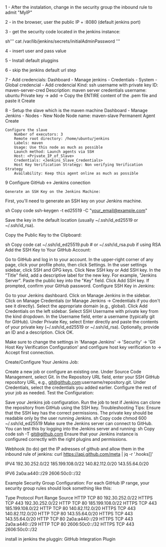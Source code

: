 1 - After the instalation, change in the security group the inbound rule to admit "MyIP"

2 - in the browser, user the public IP + :8080 (default jenkins port)

3 - get the security code located in the jenkins instance:

sh'''
cat /var/lib/jenkins/secrets/initialAdminPassword
'''

4 - insert user and pass value

5 - Install default pluggins

6 - skip the jenkins default url step

7 - Add credencials:
    Dashboard - Manage jenkins - Credentials - System - Global credencial - Add credencial
        Kind: ssh username with private key
        ID: maven-server-cred
        Description: maven server credentials
        username: ubuntu
        Private key -> add -> Copy the ENTIRE content of the .pem file and paste it
        Create

8 - Setup the slave which is the maven machine
    Dashboard - Manage Jenkins - Nodes - New Node
        Node name: maven-slave
        Permanent Agent
        Create
    
    Configure the slave
        Number of executors: 3
        Remote root directory: /home/ubuntu/jenkins
        Labels: maven
        Usage: Use this node as much as possible
        Launch method: Launch agents via SSH
        Host: <Private_IP_of_Slave>
        Credentials: <Jenkins_Slave_Credentials>
        Host Key Verification Strategy: Non verifying Verification Strategy
        Availability: Keep this agent online as much as possible

9 Configure GitHub <-> Jenkins conection

    Generate an SSH Key on the Jenkins Machine:
First, you'll need to generate an SSH key on your Jenkins machine.

sh
Copy code
ssh-keygen -t ed25519 -C "your_email@example.com"

Save the key in the default location (usually ~/.ssh/id_ed25519 or ~/.ssh/id_rsa).

Copy the Public Key to the Clipboard:

sh
Copy code
cat ~/.ssh/id_ed25519.pub  # or ~/.ssh/id_rsa.pub if using RSA
Add the SSH Key to Your GitHub Account:

Go to GitHub and log in to your account.
In the upper-right corner of any page, click your profile photo, then click Settings.
In the user settings sidebar, click SSH and GPG keys.
Click New SSH key or Add SSH key.
In the "Title" field, add a descriptive label for the new key. For example, "Jenkins Server".
Paste the public key into the "Key" field.
Click Add SSH key.
If prompted, confirm your GitHub password.
Configure SSH Key in Jenkins:

Go to your Jenkins dashboard.
Click on Manage Jenkins in the sidebar.
Click on Manage Credentials (or Manage Jenkins -> Credentials if you don't see it directly).
Select the appropriate domain (e.g., global).
Click Add Credentials on the left sidebar.
Select SSH Username with private key from the kind dropdown.
In the Username field, enter a username (typically git for GitHub).
Under Private Key, select Enter directly and paste the contents of your private key (~/.ssh/id_ed25519 or ~/.ssh/id_rsa).
Optionally, provide an ID and a description.
Click OK.

Make sure to change the settings in  'Manage Jenkins' -> 'Security' -> 'Git Host Key Verification Configuration' and configure host key verification to -> Accept first connection.


Create/Configure Your Jenkins Job:

Create a new job or configure an existing one.
Under Source Code Management, select Git.
In the Repository URL field, enter your SSH GitHub repository URL, e.g., git@github.com:username/repository.git.
Under Credentials, select the credentials you added earlier.
Configure the rest of your job as needed.
Test the Configuration:

Save your Jenkins job configuration.
Run the job to test if Jenkins can clone the repository from GitHub using the SSH key.
Troubleshooting Tips:
Ensure that the SSH key has the correct permissions. The private key should be readable only by the user running Jenkins.
sh
Copy code
chmod 600 ~/.ssh/id_ed25519
Make sure the Jenkins server can connect to GitHub. You can test this by logging into the Jenkins server and running:
sh
Copy code
ssh -T git@github.com
Ensure that your Jenkins instance is configured correctly with the right plugins and permissions.

Webhook (to do)
get the IP adresses of github and allow them in the inbound rule of jenkins:
curl https://api.github.com/meta | jq -r '.hooks[]'

IPV4
192.30.252.0/22
185.199.108.0/22
140.82.112.0/20
143.55.64.0/20

IPV6
2a0a:a440::/29
2606:50c0::/32


Example Security Group Configuration:
For each GitHub IP range, your security group rules should look something like this:

Type	Protocol	Port Range	Source
HTTP	TCP	80	192.30.252.0/22
HTTPS	TCP	443	192.30.252.0/22
HTTP	TCP	80	185.199.108.0/22
HTTPS	TCP	443	185.199.108.0/22
HTTP	TCP	80	140.82.112.0/20
HTTPS	TCP	443	140.82.112.0/20
HTTP	TCP	80	143.55.64.0/20
HTTPS	TCP	443	143.55.64.0/20
HTTP	TCP	80	2a0a:a440::/29
HTTPS	TCP	443	2a0a:a440::/29
HTTP	TCP	80	2606:50c0::/32
HTTPS	TCP	443	2606:50c0::/32

install in jenkins the pluggin: GitHub Integration Plugin





